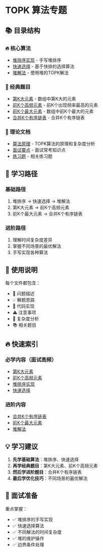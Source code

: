 # TOPK 算法专题

## 📚 目录结构

### 🔥 核心算法
- [堆排序实现](./heap-sort.js) - 手写堆排序
- [快速选择](./quick-select.js) - 基于快排的选择算法
- [堆解法](./heap-solution.js) - 使用堆的TOPK解法

### 🎯 经典题目
- [第K大元素](./kth-largest.js) - 数组中第K大的元素
- [前K个高频元素](./top-k-frequent.js) - 前K个出现频率最高的元素
- [前K个最大元素](./top-k-largest.js) - 数组中前K个最大的元素
- [合并K个有序链表](./merge-k-sorted-lists.js) - 合并K个有序链表

### 📖 理论文档
- [算法原理](./README.md) - TOPK算法的原理和复杂度分析
- [面试要点](./interview-points.md) - 面试常考知识点
- [练习题](./practice.md) - 相关练习题

## 🎯 学习路径

### 基础路径
1. 堆排序 → 快速选择 → 堆解法
2. 第K大元素 → 前K个高频元素
3. 前K个最大元素 → 合并K个有序链表

### 进阶路径
1. 理解时间复杂度差异
2. 掌握不同场景的最优解法
3. 手写实现各种算法

## 📝 使用说明

每个文件都包含：
- 📖 问题描述
- 💡 解题思路
- 🔧 代码实现
- ⚠️ 注意事项
- 🚀 复杂度分析
- 📚 相关题目

## 🔥 快速索引

### 必学内容（面试高频）
- [第K大元素](./kth-largest.js)
- [前K个高频元素](./top-k-frequent.js)
- [堆排序实现](./heap-sort.js)
- [快速选择](./quick-select.js)

### 进阶内容
- [合并K个有序链表](./merge-k-sorted-lists.js)
- [前K个最大元素](./top-k-largest.js)
- [堆解法](./heap-solution.js)

## 💡 学习建议

1. **先学基础算法**：堆排序、快速选择
2. **再学经典题目**：第K大元素、前K个高频元素
3. **然后学进阶题目**：合并K个有序链表
4. **最后学优化技巧**：不同场景的最优解法

## 🎪 面试准备

重点掌握：
- ✅ 堆排序的手写实现
- ✅ 快速选择算法
- ✅ 不同解法的时间复杂度
- ✅ 堆的维护操作
- ✅ 边界条件处理
